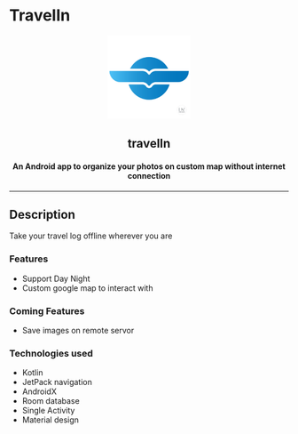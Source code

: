 # TravelIn

<p align="center"><a href="https://github.com/azze-r/Android-Travel-Connected"><img src="https://github.com/azze-r/Android-Travel-Connected/blob/master/app/src/main/res/mipmap-mdpi/tra.jpg" width="150"></a></p> 

<h2 align="center"><b>travelIn</b></h2>

<h4 align="center">An Android app to organize your photos on custom map without internet connection</h4>

<p align="center"></p>
</p>
<hr>

## Description

Take your travel log offline wherever you are

### Features

* Support Day Night
* Custom google map to interact with

### Coming Features

* Save images on remote servor

### Technologies used
* Kotlin
* JetPack navigation
* AndroidX
* Room database
* Single Activity
* Material design
